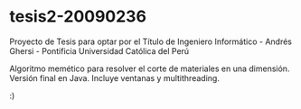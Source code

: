 # tesis2-20090236
Proyecto de Tesis para optar por el Título de Ingeniero Informático - Andrés Ghersi - Pontificia Universidad Católica del Perú

Algoritmo memético para resolver el corte de materiales en una dimensión.
Versión final en Java.
Incluye ventanas y multithreading.

:)
